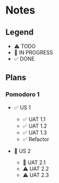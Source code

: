 # Notes

## Legend

- ⚠ TODO
- 🚧 IN PROGRESS
- ✅ DONE

## Plans

### Pomodoro 1

- ✅ US 1
  - ✅ UAT 1.1
  - ✅ UAT 1.2
  - ✅ UAT 1.3
  - ✅ Refactor

- 🚧 US 2
  - 🚧 UAT 2.1
  - ⚠ UAT 2.2
  - ⚠ UAT 2.3

